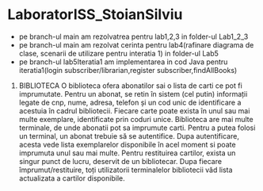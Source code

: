# LaboratorISS_StoianSilviu

* pe branch-ul main am rezolvatrea pentru lab1,2,3 in folder-ul Lab1_2_3
* pe branch-ul main am rezolvat cerinta pentru lab4(rafinare diagrama de clase, scenarii de utilizare pentru interatia 1) in folder-ul Lab5
* pe branch-ul lab5Iteratia1 am implementarea in cod Java pentru iteratia1(login subscriber/librarian,register subscriber,findAllBooks)

1. BIBLIOTECA 
O biblioteca ofera abonatilor sai o lista de carti ce pot fi imprumutate. Pentru un abonat, se retin în 
sistem (cel putin) informații legate de cnp, nume, adresa, telefon și un cod unic de identificare a 
acestuia în cadrul bibliotecii. Fiecare carte poate exista în unul sau mai multe exemplare, identificate 
prin coduri unice. Biblioteca are mai multe terminale, de unde abonatii pot sa imprumute carti. Pentru 
a putea folosi un terminal, un abonat trebuie să se autentifice. Dupa autentificare, acesta vede lista 
exemplarelor disponibile în acel moment si poate imprumuta unul sau mai multe. Pentru restituirea 
cartilor, exista un singur punct de lucru, deservit de un bibliotecar. Dupa fiecare împrumut/restituire, 
toți utilizatorii terminalelor bibliotecii văd lista actualizata a cartilor disponibile. 

